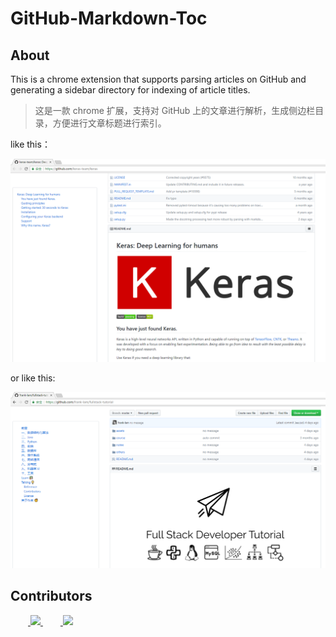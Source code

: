 # GitHub-Markdown-Toc

## About

This is a chrome extension that supports parsing articles on GitHub and generating a sidebar directory for indexing of article titles.

> 这是一款 chrome 扩展，支持对 GitHub 上的文章进行解析，生成侧边栏目录，方便进行文章标题进行索引。



like this：

![1543906293014](assets/1543906293014.png)



or like this:

![1543906339292](assets/1543906339292.png)



## Contributors

　　<a href="https://github.com/dxiaoqi">
 <img src="https://avatars0.githubusercontent.com/u/17349750?s=460&v=4" width="50px">
</a> 　　<a href="https://github.com/frank-lam">
 <img src="https://avatars1.githubusercontent.com/u/19153458?s=460&v=4" width="50px">
</a> 


